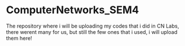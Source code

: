 # ComputerNetworks_SEM4

The repository where i will be uploading my codes that i did in CN Labs, there werent many for us, but still the few ones that i used, i will upload them here!
